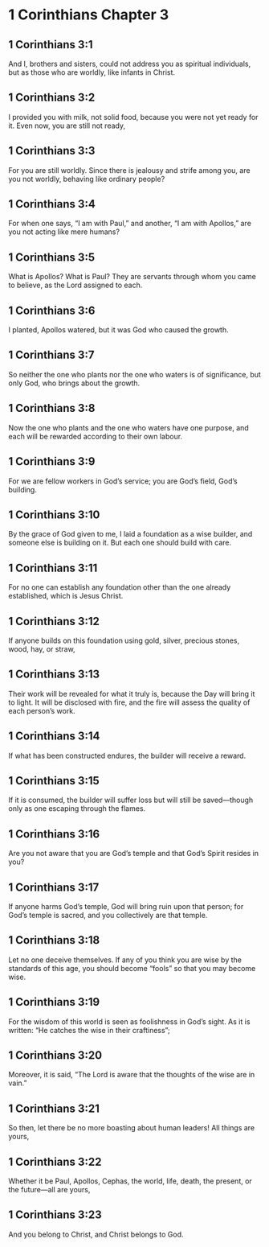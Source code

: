 # 1 Corinthians Chapter 3

## 1 Corinthians 3:1

And I, brothers and sisters, could not address you as spiritual individuals, but as those who are worldly, like infants in Christ.

## 1 Corinthians 3:2

I provided you with milk, not solid food, because you were not yet ready for it. Even now, you are still not ready,

## 1 Corinthians 3:3

For you are still worldly. Since there is jealousy and strife among you, are you not worldly, behaving like ordinary people?

## 1 Corinthians 3:4

For when one says, “I am with Paul,” and another, “I am with Apollos,” are you not acting like mere humans?

## 1 Corinthians 3:5

What is Apollos? What is Paul? They are servants through whom you came to believe, as the Lord assigned to each.

## 1 Corinthians 3:6

I planted, Apollos watered, but it was God who caused the growth.

## 1 Corinthians 3:7

So neither the one who plants nor the one who waters is of significance, but only God, who brings about the growth.

## 1 Corinthians 3:8

Now the one who plants and the one who waters have one purpose, and each will be rewarded according to their own labour.

## 1 Corinthians 3:9

For we are fellow workers in God’s service; you are God’s field, God’s building.

## 1 Corinthians 3:10

By the grace of God given to me, I laid a foundation as a wise builder, and someone else is building on it. But each one should build with care.

## 1 Corinthians 3:11

For no one can establish any foundation other than the one already established, which is Jesus Christ.

## 1 Corinthians 3:12

If anyone builds on this foundation using gold, silver, precious stones, wood, hay, or straw,

## 1 Corinthians 3:13

Their work will be revealed for what it truly is, because the Day will bring it to light. It will be disclosed with fire, and the fire will assess the quality of each person’s work.

## 1 Corinthians 3:14

If what has been constructed endures, the builder will receive a reward.

## 1 Corinthians 3:15

If it is consumed, the builder will suffer loss but will still be saved—though only as one escaping through the flames.

## 1 Corinthians 3:16

Are you not aware that you are God’s temple and that God’s Spirit resides in you?

## 1 Corinthians 3:17

If anyone harms God’s temple, God will bring ruin upon that person; for God’s temple is sacred, and you collectively are that temple.

## 1 Corinthians 3:18

Let no one deceive themselves. If any of you think you are wise by the standards of this age, you should become “fools” so that you may become wise.

## 1 Corinthians 3:19

For the wisdom of this world is seen as foolishness in God’s sight. As it is written: “He catches the wise in their craftiness”;

## 1 Corinthians 3:20

Moreover, it is said, “The Lord is aware that the thoughts of the wise are in vain.”

## 1 Corinthians 3:21

So then, let there be no more boasting about human leaders! All things are yours,

## 1 Corinthians 3:22

Whether it be Paul, Apollos, Cephas, the world, life, death, the present, or the future—all are yours,

## 1 Corinthians 3:23

And you belong to Christ, and Christ belongs to God.
